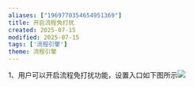 ```yaml
---
aliases: ["1969770354654951369"]
title: 开启流程免打扰
created: 2025-07-15
modified: 2025-07-15
tags: ['流程引擎']
theme: 流程引擎
---
```


1、用户可以开启流程免打扰功能，设置入口如下图所示![](https://myhelpdoc.oss-cn-heyuan.aliyuncs.com/mdimages/c49f91351cbd6c13b3140beb281eb5de.jpg)


